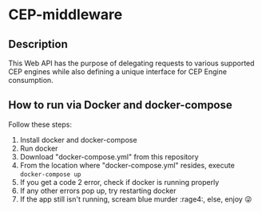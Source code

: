 # CEP-middleware

## Description
This Web API has the purpose of delegating requests to various supported CEP engines while also defining a unique interface for CEP Engine consumption.

## How to run via Docker and docker-compose
Follow these steps:
1. Install docker and docker-compose
2. Run docker
3. Download "docker-compose.yml" from this repository
4. From the location where "docker-compose.yml" resides, execute ```docker-compose up```
5. If you get a code 2 error, check if docker is running properly
6. If any other errors pop up, try restarting docker
7. If the app still isn't running, scream blue murder :rage4:, else, enjoy 😜
